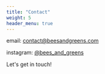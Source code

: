 ```yaml
---
title: "Contact"
weight: 5
header_menu: true
---
```




email: [contact@beesandgreens.com](mailto:contact@beesandgreens.com)

instagram: [@bees_and_greens](https://www.instagram.com/bees_and_greens/)

Let's get in touch!
